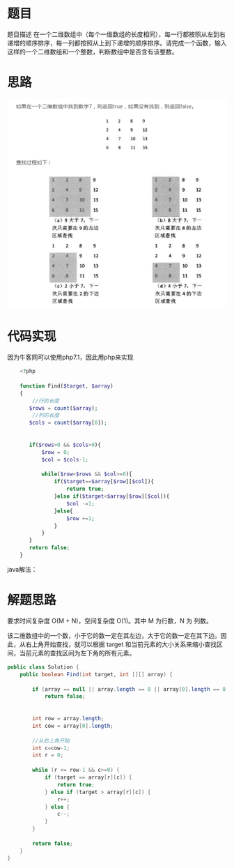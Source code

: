 # 题目
题目描述
在一个二维数组中（每个一维数组的长度相同），每一行都按照从左到右递增的顺序排序，每一列都按照从上到下递增的顺序排序。请完成一个函数，输入这样的一个二维数组和一个整数，判断数组中是否含有该整数。

# 思路

![二维数组查找思路](二维数组查找思路.png)

# 代码实现

因为牛客网可以使用php7.1，因此用php来实现

```php
    <?php
    
    function Find($target, $array)
    {
        //行的长度
       $rows = count($array);
        //列的长度
       $cols = count($array[0]);
       
        
       if($rows>0 && $cols>0){
           $row = 0;
           $col = $cols-1;
        
           while($row<$rows && $col>=0){
               if($target==$array[$row][$col]){
                   return true;
               }else if($target<$array[$row][$col]){
                   $col -=1;
               }else{
                   $row +=1;
               }
           }
       }
       return false;
    }
```


java解法：


# 解题思路

要求时间复杂度 O(M + N)，空间复杂度 O(1)。其中 M 为行数，N 为 列数。

该二维数组中的一个数，小于它的数一定在其左边，大于它的数一定在其下边。因此，从右上角开始查找，就可以根据 target 和当前元素的大小关系来缩小查找区间，当前元素的查找区间为左下角的所有元素。

```java
public class Solution {
    public boolean Find(int target, int [][] array) {

        if (array == null || array.length == 0 || array[0].length == 0)
            return false;


        int row = array.length;
        int cow = array[0].length;

        //从右上角开始
        int c=cow-1;
        int r = 0;

        while (r <= row-1 && c>=0) {
            if (target == array[r][c]) {
                return true;
            } else if (target > array[r][c]) {
                r++;
            } else {
                c--;
            }
        }

        return false;
    }
}


```